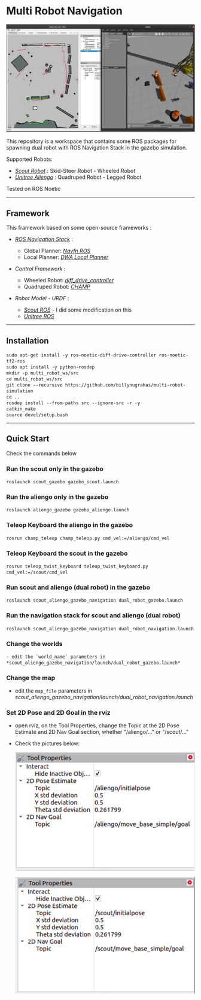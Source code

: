 # Multi Robot Navigation

![Multi Robot Navigation on Gazebo](./.images/gazebo_multi_robot.png) 

This repository is a workspace that contains some ROS packages for spawning dual robot with ROS Navigation Stack in the gazebo simulation.
 

Supported Robots:

- [*Scout Robot*](https://global.agilex.ai/products/scout-2-0) : Skid-Steer Robot - Wheeled Robot
- [*Unitree Aliengo*](https://www.unitree.com/aliengo/) : Quadruped Robot - Legged Robot

Tested on ROS Noetic

---
## Framework
This framework based on some open-source frameworks :
- [*ROS Navigation Stack*](http://wiki.ros.org/navigation) :
  - Global Planner: [*Navfn ROS*](http://wiki.ros.org/navfn) 
  - Local Planner: [*DWA Local Planner*](http://wiki.ros.org/dwa_local_planner) 

- *Control Framework* :
  - Wheeled Robot:  [*diff_drive_controller*](http://wiki.ros.org/diff_drive_controller) 
  - Quadruped Robot:  [*CHAMP*](https://github.com/chvmp/champ) 

- *Robot Model - URDF* :
  - [*Scout ROS*](https://github.com/agilexrobotics/scout_ros) - I did some modification on this
  - [*Unitree ROS*](https://github.com/chvmp/unitree_ros) 

---
## Installation
    sudo apt-get install -y ros-noetic-diff-drive-controller ros-noetic-tf2-ros
    sudo apt install -y python-rosdep
    mkdir -p multi_robot_ws/src
    cd multi_robot_ws/src
    git clone --recursive https://github.com/billynugrahas/multi-robot-simulation
    cd ..
    rosdep install --from-paths src --ignore-src -r -y
    catkin_make
    source devel/setup.bash

---
## Quick Start
Check the commands below
### Run the scout only in the gazebo
    roslaunch scout_gazebo gazebo_scout.launch

### Run the aliengo only in the gazebo
    roslaunch aliengo_gazebo gazebo_aliengo.launch

### Teleop Keyboard the aliengo in the gazebo
    rosrun champ_teleop champ_teleop.py cmd_vel:=/aliengo/cmd_vel

### Teleop Keyboard the scout in the gazebo
    rosrun teleop_twist_keyboard teleop_twist_keyboard.py cmd_vel:=/scout/cmd_vel
### Run scout and aliengo (dual robot) in the gazebo
    roslaunch scout_aliengo_gazebo_navigation dual_robot_gazebo.launch

### Run the navigation stack for scout and aliengo (dual robot)
    roslaunch scout_aliengo_gazebo_navigation dual_robot_navigation.launch

### Change the worlds
    - edit the `world_name` parameters in *scout_aliengo_gazebo_navigation/launch/dual_robot_gazebo.launch*
### Change the map
  - edit the `map_file` parameters in *scout_aliengo_gazebo_navigation/launch/dual_robot_navigation.launch*
  
### Set 2D Pose and 2D Goal in the rviz
  - open rviz, on the Tool Properties, change the Topic at the 2D Pose Estimate and 2D Nav Goal section, whether "/aliengo/..." or "/scout/..."
  - Check the pictures below: 
  
    ![Tool Properties](./.images/aliengo_properties.png) 

    ![Tool Properties](./.images/scout_properties.png) 
